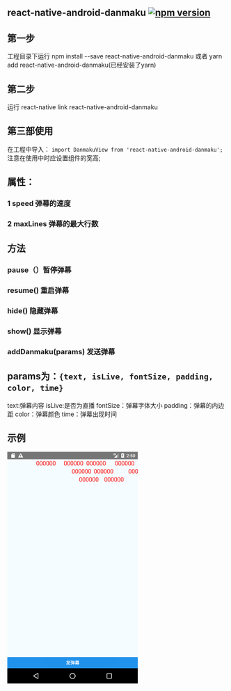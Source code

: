 ## react-native-android-danmaku [![npm version](https://badge.fury.io/js/react-native-android-danmaku.svg)](https://badge.fury.io/js/react-native-android-danmaku)
## 第一步
工程目录下运行 npm install --save react-native-android-danmaku 或者 yarn add react-native-android-danmaku(已经安装了yarn)
## 第二步
运行 react-native link react-native-android-danmaku
## 第三部使用
在工程中导入：
`import DanmakuView from 'react-native-android-danmaku';`
注意在使用中时应设置组件的宽高;
## 属性：
### 1 speed 弹幕的速度
### 2 maxLines 弹幕的最大行数

## 方法
### pause（）暂停弹幕
### resume() 重启弹幕
### hide() 隐藏弹幕
### show() 显示弹幕
### addDanmaku(params) 发送弹幕
params为：`{text,
isLive,
fontSize,
padding,
color,
time}`
----
text:弹幕内容
isLive:是否为直播
fontSize：弹幕字体大小
padding：弹幕的内边距
color：弹幕颜色
time：弹幕出现时间


## 示例
<!--![image](https://github.com/2534290808/react-native-android-danmaku/blob/master/images/Screenshot_1513176625.png)-->
<img src="https://github.com/2534290808/react-native-android-danmaku/blob/master/images/Screenshot_1513176625.png" width = "300"  alt="图片名称" align=center />
